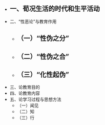 - 一、荀况生活的时代和生平活动
	-
- 二、“性恶论”与教育作用
	- （一）“性伪之分”
		-
	- （二）“性伪之合”
		-
	- （三）“化性起伪”
		-
- 三、论教育目的
- 四、论教育内容
- 五、论学习过程与思想方法
	- （一）闻见
	- （二）知
	- （三）行